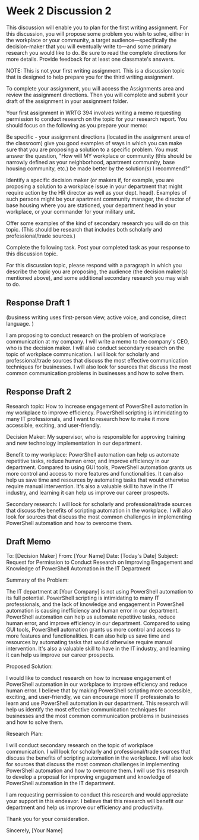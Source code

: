 #  Week 2 Discussion 2

This discussion will enable you to plan for the first writing assignment. For this discussion, you will propose some problem you wish to solve, either in the workplace or your community, a target audience—specifically the decision-maker that you will eventually write to—and some primary research you would like to do. Be sure to read the complete directions for more details. Provide feedback for at least one classmate's answers.

NOTE: This is not your first writing assignment.  This is a discussion topic that is designed to help prepare you for the third writing assignment.

To complete your assignment, you will access the Assignments area and review the assignment directions.  Then you will complete and submit your draft of the assignment in your assignment folder.

Your first assignment in WRTG 394 involves writing a memo requesting permission to conduct research on the topic for your research report.  You should focus on the following as you prepare your memo:

Be specific - your assignment directions (located in the assignment area of the classroom) give you good examples of ways in which you can make sure that you are proposing a solution to a specific problem. You must answer the question, "How will MY workplace or community (this should be narrowly defined as your neighborhood, apartment community, base housing community, etc.) be made better by the solution(s) I recommend?"

Identify a specific decision maker (or makers if, for example, you are proposing a solution to a workplace issue in your department that might require action by the HR director as well as your dept. head). Examples of such persons might be your apartment community manager, the director of base housing where you are stationed, your department head in your workplace, or your commander for your military unit.

Offer some examples of the kind of secondary research you will do on this topic. (This should be research that includes both scholarly and professional/trade sources.) 

Complete the following task. Post your completed task as your response to this discussion topic. 

For this discussion topic, please respond with a paragraph in which you describe the topic you are proposing, the audience (the decision maker(s) mentioned above), and some additional secondary research you may wish to do. 

## Response Draft 1

(business writing uses first-person view, active voice, and concise, direct language. )

I am proposing to conduct research on the problem of workplace communication at my company. I will write a memo to the company's CEO, who is the decision maker. I will also conduct secondary research on the topic of workplace communication. I will look for scholarly and professional/trade sources that discuss the most effective communication techniques for businesses. I will also look for sources that discuss the most common communication problems in businesses and how to solve them.

## Response Draft 2

Research topic: How to increase engagement of PowerShell automation in my workplace to improve efficiency. PowerShell scripting is intimidating to many IT professionals, and I want to research how to make it more accessible, exciting, and user-friendly.

Decision Maker: My supervisor, who is responsible for approving training and new technology implementation in our department.

Benefit to my workplace: PowerShell automation can help us automate repetitive tasks, reduce human error, and improve efficiency in our department. Compared to using GUI tools, PowerShell automation grants us more control and access to more features and functionalities. It can also help us save time and resources by automating tasks that would otherwise require manual intervention. 
It's also a valuable skill to have in the IT industry, and learning it can help us improve our career prospects. 

Secondary research: I will look for scholarly and professional/trade sources that discuss the benefits of scripting automation in the workplace. I will also look for sources that discuss the most common challenges in implementing PowerShell automation and how to overcome them.


## Draft Memo 

To: [Decision Maker]
From: [Your Name]
Date: [Today's Date]
Subject: Request for Permission to Conduct Research on Improving Engagement and Knowledge of PowerShell Automation in the IT Department

Summary of the Problem:

The IT department at [Your Company] is not using PowerShell automation to its full potential. PowerShell scripting is intimidating to many IT professionals, and the lack of knowledge and engagement in PowerShell automation is causing inefficiency and human error in our department. PowerShell automation can help us automate repetitive tasks, reduce human error, and improve efficiency in our department. Compared to using GUI tools, PowerShell automation grants us more control and access to more features and functionalities. It can also help us save time and resources by automating tasks that would otherwise require manual intervention. It's also a valuable skill to have in the IT industry, and learning it can help us improve our career prospects.

Proposed Solution:

I would like to conduct research on how to increase engagement of PowerShell automation in our workplace to improve efficiency and reduce human error. I believe that by making PowerShell scripting more accessible, exciting, and user-friendly, we can encourage more IT professionals to learn and use PowerShell automation in our department. This research will help us identify the most effective communication techniques for businesses and the most common communication problems in businesses and how to solve them.

Research Plan:

I will conduct secondary research on the topic of workplace communication. I will look for scholarly and professional/trade sources that discuss the benefits of scripting automation in the workplace. I will also look for sources that discuss the most common challenges in implementing PowerShell automation and how to overcome them. I will use this research to develop a proposal for improving engagement and knowledge of PowerShell automation in the IT department.

I am requesting permission to conduct this research and would appreciate your support in this endeavor. I believe that this research will benefit our department and help us improve our efficiency and productivity.

Thank you for your consideration.

Sincerely,
[Your Name]



